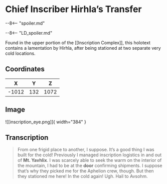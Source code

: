 # Chief Inscriber Hirhla’s Transfer

--8<-- "spoiler.md"

--8<-- "LD_spoiler.md"

Found in the upper portion of the [[Inscription Complex]], this holotext contains a lamentation by Hirhla, after being stationed at two separate very cold locations.

## Coordinates
| **X** | **Y** | **Z** |
| :---: | :---: | :---: |
| -1012 |  132  | 1072  |

## Image

![[inscription_eye.png]]{ width="384" }

## Transcription
> From one frigid place to another, I suppose. It’s a good thing I was built for the cold! Previously I managed inscription logistics in and out of **Mt. Yavhlix**. I was scarcely able to seek the warm on the interior of the mountain, I had to be at the **door** confirming shipments. I suppose that’s why they picked me for the Aphelion crew, though. But then they stationed me here! In the cold again! Ugh. Hail to Avsohm.
